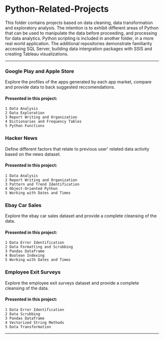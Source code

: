 # Python-Related-Projects



This folder contains projects based on data cleaning, data transformation and exploratory analysis. The intention is to exhibit different areas of Python that can be used to manipulate the data before proceeding, and processing for data analytics. Python scripting is included in another folder, in a more real world application. The additional repositories demonstrate familiarity accessing SQL Server, building data intergration packages with SSIS and creating Tableau visualizations.

---



### Google Play and Apple Store
Explore the profiles of the apps generated by each app market, compare and provide data to back suggested reccomendations.

#### Presented in this project: 
```
1 Data Analysis
2 Data Exploration 
3 Report Writing and Organization
4 Dictionaries and Frequency Tables
5 Python Functions
``` 

### Hacker News 
Define different factors that relate to previous user' related data activity based on the news dataset.

#### Presented in this project: 
```
1 Data Analysis 
2 Report Writing and Organization
3 Pattern and Trend Identification 
4 Object-Oriented Python 
5 Working with Dates and Times 
```

### Ebay Car Sales
Explore the ebay car sales dataset and provide a complete cleansing of the data.

#### Presented in this project:  
```
1 Data Error Identification 
2 Data Formatting and Scrubbing
3 Pandas Dataframe
4 Boolean Indexing 
5 Working with Dates and Times 
```

### Employee Exit Surveys
Explore the employee exit surveys dataset and provide a complete cleansing of the data.

#### Presented in this project:  
```
1 Data Error Identification 
2 Data Scrubbing
3 Pandas Dataframe
4 Vectorized String Methods 
5 Data Transformation 
```
---

